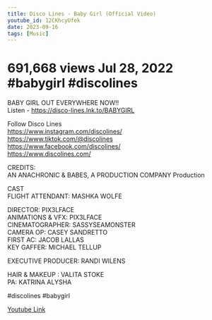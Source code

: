 ```yaml
---
title: Disco Lines - Baby Girl (Official Video)
youtube_id: 12CKhcyUfek
date: 2023-09-16
tags: [Music]
---
```

# 691,668 views  Jul 28, 2022  #babygirl #discolines  
BABY GIRL OUT EVERYWHERE NOW!!  
Listen - <https://disco-lines.lnk.to/BABYGIRL>  

Follow Disco Lines  
<https://www.instagram.com/discolines/>  
<https://www.tiktok.com/@discolines>  
<https://www.facebook.com/discolines/>  
<https://www.discolines.com/>  

CREDITS:  
AN ANACHRONIC & BABES, A PRODUCTION COMPANY Production  

CAST  
FLIGHT ATTENDANT: MASHKA WOLFE  

DIRECTOR: PIX3LFACE  
ANIMATIONS & VFX: PIX3LFACE  
CINEMATOGRAPHER: SASSYSEAMONSTER  
CAMERA OP: CASEY SANDRETTO  
FIRST AC: JACOB LALLAS  
KEY GAFFER: MICHAEL TELLUP  

EXECUTIVE PRODUCER: RANDI WILENS  

HAIR & MAKEUP : VALITA STOKE  
PA: KATRINA ALYSHA  

#discolines #babygirl  

[Youtube Link](https://www.youtube.com/watch?v=12CKhcyUfek)  